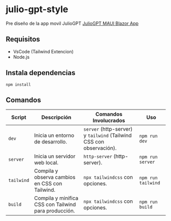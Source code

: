 # julio-gpt-style

Pre diseño de la app movil JulioGPT [JulioGPT MAUI Blazor App](https://github.com/kedatech/julio-gpt-maui-app)

## Requisitos 
- VsCode (Tailwind Extencion)
- Node.js

## Instala dependencias

`npm install`

## Comandos

| Script     | Descripción                                        | Comandos Involucrados                      | Uso                  |
|------------|---------------------------------------------------|-------------------------------------------|-----------------------|
| `dev`      | Inicia un entorno de desarrollo.                  | `server` (http-server) y `tailwind` (Tailwind CSS con observación). | `npm run dev`         |
| `server`   | Inicia un servidor web local.                     | `http-server` (http-server).               | `npm run server`      |
| `tailwind` | Compila y observa cambios en CSS con Tailwind.    | `npx tailwindcss` con opciones.            | `npm run tailwind`    |
| `build`    | Compila y minifica CSS con Tailwind para producción. | `npx tailwindcss` con opciones.        | `npm run build`       |
